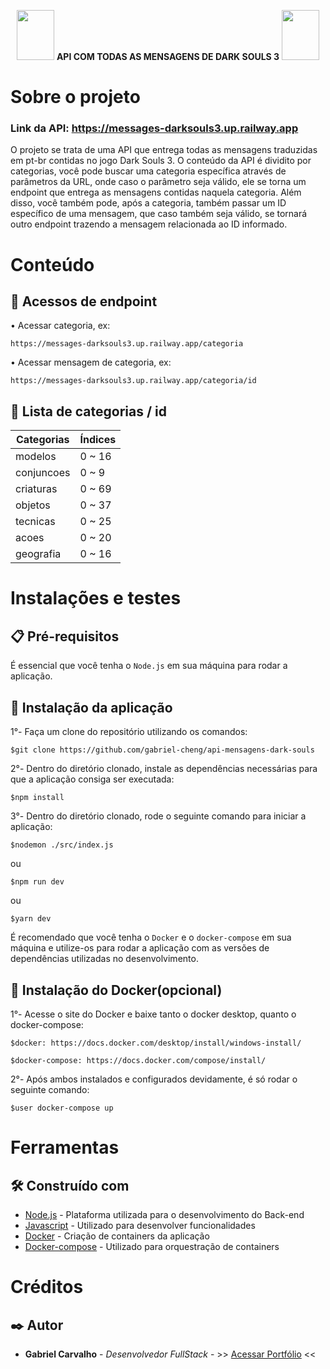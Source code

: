 <p align="center">
  <img width="60" height="80" src="https://media.tenor.com/images/a35bf9ff94bd56039e5b2bf93acd4ad7/tenor.gif" />
  <strong>API COM TODAS AS MENSAGENS DE DARK SOULS 3</strong>
  <img width="60" height="80" src="https://media.tenor.com/images/a35bf9ff94bd56039e5b2bf93acd4ad7/tenor.gif" />
</p>

# Sobre o projeto

### Link da API: https://messages-darksouls3.up.railway.app

O projeto se trata de uma API que entrega todas as mensagens traduzidas em pt-br contidas no jogo Dark Souls 3. O conteúdo da API é dividito por categorias, você pode buscar uma categoria específica através de parâmetros da URL, onde caso o parâmetro seja válido, ele se torna um endpoint que entrega as mensagens contidas naquela categoria. Além disso, você também pode, após a categoria, também passar um ID específico de uma mensagem, que caso também seja válido, se tornará outro endpoint trazendo a mensagem relacionada ao ID informado.

# Conteúdo

## 🔑 Acessos de endpoint

• Acessar categoria, ex:
```
https://messages-darksouls3.up.railway.app/categoria
```

• Acessar mensagem de categoria, ex:
```
https://messages-darksouls3.up.railway.app/categoria/id
```

## 📜 Lista de categorias / id

| Categorias | Índices |
   |---|---|
| modelos | 0 ~ 16 |
| conjuncoes | 0 ~ 9 |
| criaturas | 0 ~ 69 |
| objetos | 0 ~ 37 |
| tecnicas | 0 ~ 25 |
| acoes | 0 ~ 20 |
| geografia | 0 ~ 16 |

# Instalações e testes

## 📋 Pré-requisitos

É essencial que você tenha o ```Node.js``` em sua máquina para rodar a aplicação.

## 🔧 Instalação da aplicação

1°- Faça um clone do repositório utilizando os comandos:
```
$git clone https://github.com/gabriel-cheng/api-mensagens-dark-souls
```

2°- Dentro do diretório clonado, instale as dependências necessárias para que a aplicação consiga ser executada:
```
$npm install
```
3°- Dentro do diretório clonado, rode o seguinte comando para iniciar a aplicação:
```
$nodemon ./src/index.js
```
ou
```
$npm run dev
```
ou
```
$yarn dev
```

É recomendado que você tenha o ```Docker``` e o ```docker-compose``` em sua máquina e utilize-os para rodar a aplicação com as versões de dependências utilizadas no desenvolvimento.

## 🔧 Instalação do Docker(opcional)

1°- Acesse o site do Docker e baixe tanto o docker desktop, quanto o docker-compose:
```
$docker: https://docs.docker.com/desktop/install/windows-install/
```
```
$docker-compose: https://docs.docker.com/compose/install/
```

2°- Após ambos instalados e configurados devidamente, é só rodar o seguinte comando:
```
$user docker-compose up
```

# Ferramentas

## 🛠️ Construído com

* [Node.js](https://nodejs.org/en/) - Plataforma utilizada para o desenvolvimento do Back-end
* [Javascript](https://developer.mozilla.org/pt-BR/docs/Web/JavaScript) - Utilizado para desenvolver funcionalidades
* [Docker](https://www.docker.com/) - Criação de containers da aplicação
* [Docker-compose](https://docs.docker.com/compose/) - Utilizado para orquestração de containers

# Créditos

## ✒️ Autor

* **Gabriel Carvalho** - *Desenvolvedor FullStack* - >> [Acessar Portfólio](https://gabrielcarvalho.tech) <<
